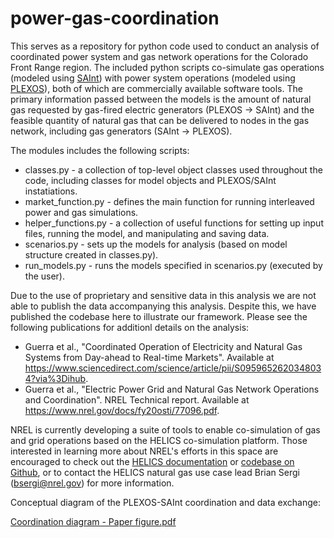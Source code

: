 # power-gas-coordination
This serves as a repository for python code used to conduct an analysis of coordinated power system and gas network operations for the Colorado Front Range region. The included python scripts co-simulate gas operations (modeled using [SAInt](https://encoord.com)) with power system operations (modeled using [PLEXOS](https://energyexemplar.com/solutions/plexos/)), both of which are commercially available software tools. The primary information passed between the models is the amount of natural gas requested by gas-fired electric generators (PLEXOS -> SAInt) and the feasible quantity of natural gas that can be delivered to nodes in the gas network, including gas generators (SAInt -> PLEXOS). 

The modules includes the following scripts:

- classes.py - a collection of top-level object classes used throughout the code, including classes for model objects and PLEXOS/SAInt instatiations.
- market_function.py - defines the main function for running interleaved power and gas simulations.
- helper_functions.py - a collection of useful functions for setting up input files, running the model, and manipulating and saving data.
- scenarios.py - sets up the models for analysis (based on model structure created in classes.py).
- run_models.py - runs the models specified in scenarios.py (executed by the user).

Due to the use of proprietary and sensitive data in this analysis we are not able to publish the data accompanying this analysis. Despite this, we have published the codebase here to illustrate our framework. Please see the following publications for additionl details on the analysis:
- Guerra et al., "Coordinated Operation of Electricity and Natural Gas Systems from Day-ahead to Real-time Markets". Available at https://www.sciencedirect.com/science/article/pii/S0959652620348034?via%3Dihub. 
- Guerra et al., "Electric Power Grid and Natural Gas Network Operations and Coordination". NREL Technical report. Available at https://www.nrel.gov/docs/fy20osti/77096.pdf.

NREL is currently developing a suite of tools to enable co-simulation of gas and grid operations based on the HELICS co-simulation platform. Those interested in learning more about NREL's efforts in this space are encouraged to check out the [HELICS documentation](https://docs.helics.org/en/latest/) or [codebase on Github](https://github.com/GMLC-TDC/HELICS), or to contact the HELICS natural gas use case lead Brian Sergi (bsergi@nrel.gov) for more information.  

Conceptual diagram of the PLEXOS-SAInt coordination and data exchange:

[Coordination diagram - Paper figure.pdf](https://github.com/NREL/power-gas-coordination/files/8111995/Coordination.diagram.-.Paper.figure.pdf)
